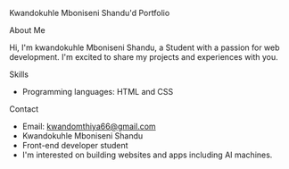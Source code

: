 Kwandokuhle Mboniseni Shandu'd Portfolio

About Me

Hi, I'm kwandokuhle Mboniseni Shandu, a Student with a passion for web development. I'm excited to share my projects and experiences with you.

Skills

- Programming languages: HTML and CSS 




Contact

- Email: kwandomthiya66@gmail.com
- Kwandokuhle Mboniseni Shandu 
- Front-end developer student
- I'm interested on building websites and apps including AI machines.
